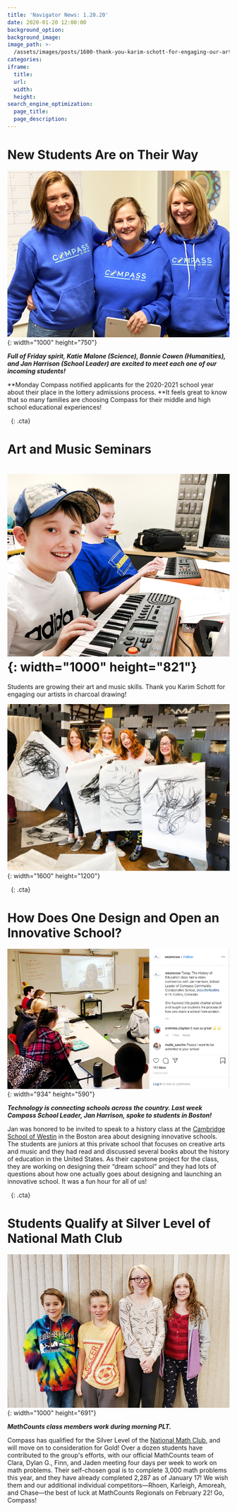 ```yaml
---
title: 'Navigator News: 1.20.20'
date: 2020-01-20 12:00:00
background_option:
background_image:
image_path: >-
  /assets/images/posts/1600-thank-you-karim-schott-for-engaging-our-artists-in-charcoal-drawing.jpg
categories:
iframe:
  title:
  url:
  width:
  height:
search_engine_optimization:
  page_title:
  page_description:
---
```


# New Students Are on Their Way

![](/assets/images/spirit-friday-triplets.jpg){: width="1000" height="750"}

***Full of Friday spirit, Katie Malone (Science), Bonnie Cowen (Humanities), and Jan Harrison (School Leader) are excited to meet each one of our incoming students\!***

**Monday Compass notified applicants for the 2020-2021 school year about their place in the lottery admissions process.&nbsp;**It feels great to know that so many families are choosing Compass for their middle and high school educational experiences\!&nbsp;

&nbsp;
{: .cta}

# Art and Music Seminars

# ![](/assets/images/learning-piano-skills-in-our-music-seminar.jpg){: width="1000" height="821"}

Students are growing their art and music skills. Thank you Karim Schott for engaging our artists in charcoal drawing\!

![](/assets/images/1600-thank-you-karim-schott-for-engaging-our-artists-in-charcoal-drawing.jpg){: width="1600" height="1200"}

&nbsp;
{: .cta}

# How Does One Design and Open an Innovative School?

![](/assets/images/technology-connects-schools-across-the-country.jpg){: width="934" height="590"}

***Technology is connecting schools across the country. Last week Compass School Leader, Jan Harrison, spoke to students in Boston\!&nbsp;***

Jan was honored to be invited to speak to a history class at the [Cambridge School of Westin](https://www.csw.org) in the Boston area about designing innovative schools. The students are juniors at this private school that focuses on creative arts and music and they had read and discussed several books about the history of education in the United States. As their capstone project for the class, they are working on designing their “dream school” and they had lots of questions about how one actually goes about designing and launching an innovative school. It was a fun hour for all of us\!

&nbsp;
{: .cta}

# Students Qualify at Silver Level of National Math Club

![](/assets/images/math-counts-class-members-work-during-morning-plt.jpg){: width="1000" height="691"}

***MathCounts class members work during morning PLT.***

Compass has qualified for the Silver Level of the [National Math Club](https://www.mathcounts.org), and will move on to consideration for Gold\! Over a dozen students have contributed to the group's efforts, with our official MathCounts team of Clara, Dylan G., Finn, and Jaden meeting four days per week to work on math problems. Their self-chosen goal is to complete 3,000 math problems this year, and they have already completed 2,287 as of January 17\! We wish them and our additional individual competitors—Rhoen, Karleigh, Amoreah, and Chase—the best of luck at MathCounts Regionals on February 22\! Go, Compass\!